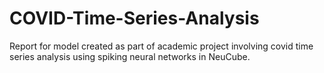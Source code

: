 # COVID-Time-Series-Analysis
Report for model created as part of academic project involving covid time series analysis using spiking neural networks in NeuCube.

